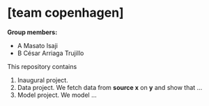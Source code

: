 # \[team copenhagen\]

**Group members:**
- A Masato Isaji
- B César Arriaga Trujillo



This repository contains  
1. Inaugural project. 
2. Data project. We fetch data from **source x** on **y** and show that ...
3. Model project. We model ...

